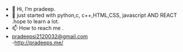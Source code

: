 - 👋 Hi, I’m pradeep.
- 👀 just started with python,c, c++,HTML,CSS, javascript AND REACT .hope to learn a lot.
- 📫 How to reach me .
- pradeepsi2120032@gmail.com<br>
-http://pradeeps.me/
